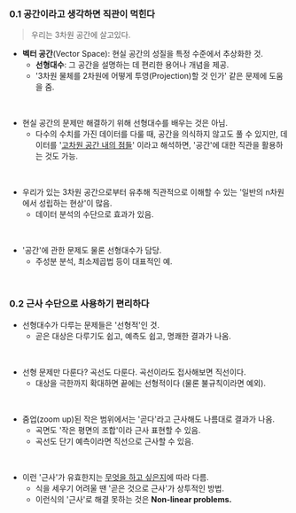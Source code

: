 ### 0.1 공간이라고 생각하면 직관이 먹힌다

> 우리는 3차원 공간에 살고있다.

- **벡터 공간**(Vector Space): 현실 공간의 성질을 특정 수준에서 추상화한 것.
  - **선형대수**: 그 공간을 설명하는 데 편리한 용어나 개념을 제공.
  - '3차원 물체를 2차원에 어떻게 투영(Projection)할 것 인가' 같은 문제에 도움을 줌.

<br>

- 현실 공간의 문제만 해결하기 위해 선형대수를 배우는 것은 아님.
  - 다수의 수치를 가진 데이터를 다룰 때, 공간을 의식하지 않고도 풀 수 있지만, 데이터를 '<u>고차원 공간 내의 점들</u>' 이라고 해석하면, '공간'에 대한 직관을 활용하는 것도 가능.

<br>

- 우리가 있는 3차원 공간으로부터 유추해 직관적으로 이해할 수 있는 '일반의 n차원에서 성립하는 현상'이 많음.
  - 데이터 분석의 수단으로 효과가 있음.

<br>

- '공간'에 관한 문제도 물론 선형대수가 담당.
  - 주성분 분석, 최소제곱법 등이 대표적인 예.

<br>

### 0.2 근사 수단으로 사용하기 편리하다

- 선형대수가 다루는 문제들은 '선형적'인 것.
  - 곧은 대상은 다루기도 쉽고, 예측도 쉽고, 명쾌한 결과가 나옴.

<br>

- 선형 문제만 다룬다? 곡선도 다룬다. 곡선이라도 접사해보면 직선이다.
  - 대상을 극한까지 확대하면 끝에는 선형적이다 (물론 불규칙이라면 예외).

<br>

- 줌업(zoom up)된 작은 범위에서는 '곧다'라고 근사해도 나름대로 결과가 나옴.
  - 곡면도 '작은 평면의 조합'이라 근사 표현할 수 있음.
  - 곡선도 단기 예측이라면 직선으로 근사할 수 있음. 

<br>

- 이런 '근사'가 유효한지는 <u>무엇을 하고 싶은지</u>에 따라 다름.
  - 식을 세우기 어려울 땐 '곧은 것으로 근사'가 상투적인 방법.
  - 이런식의 '근사'로 해결 못하는 것은 **Non-linear problems.**